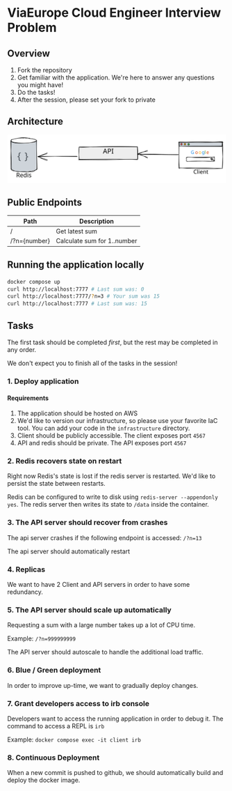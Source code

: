 # ViaEurope Cloud Engineer Interview Problem

## Overview

1. Fork the repository
2. Get familiar with the application. We're here to answer any questions you might have!
3. Do the tasks!
4. After the session, please set your fork to private

## Architecture

![Architecture Diagram](/images/architecture.svg)

## Public Endpoints

| Path | Description |
| ---- | ----------- |
| /    | Get latest sum | 
| /?n={number} | Calculate sum for 1..number |

## Running the application locally

```bash
docker compose up
curl http://localhost:7777 # Last sum was: 0
curl http://localhost:7777/?n=3 # Your sum was 15
curl http://localhost:7777 # Last sum was: 15
```

## Tasks

The first task should be completed _first_, but the rest may be completed in any order. 

We don't expect you to finish all of the tasks in the session! 

### 1. Deploy application

#### Requirements

1. The application should be hosted on AWS
1. We'd like to version our infrastructure, so please use your favorite IaC
   tool. You can add your code in the `infrastructure` directory.
1. Client should be publicly accessible. The client exposes port `4567`
1. API and redis should be private. The API exposes port `4567`


### 2. Redis recovers state on restart

Right now Redis's state is lost if the redis server is restarted. We'd like to persist the state between restarts.

Redis can be configured to write to disk using `redis-server --appendonly yes`. The redis server then writes its
state to `/data` inside the container.

### 3. The API server should recover from crashes

The api server crashes if the following endpoint is accessed: `/?n=13`

The api server should automatically restart

### 4. Replicas

We want to have 2 Client and API servers in order to have some redundancy.

### 5. The API server should scale up automatically

Requesting a sum with a large number takes up a lot of CPU time.

Example: `/?n=999999999`

The API server should autoscale to handle the additional load traffic.

### 6. Blue / Green deployment

In order to improve up-time, we want to gradually deploy changes.

### 7. Grant developers access to irb console

Developers want to access the running application in order to debug it. 
The command to access a REPL is `irb`

Example: `docker compose exec -it client irb`

### 8. Continuous Deployment

When a new commit is pushed to github, we should automatically build and deploy
the docker image.
